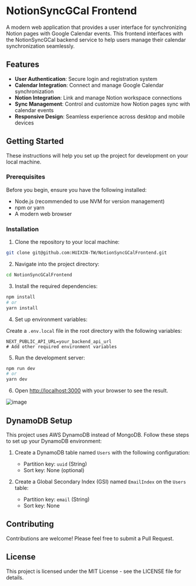 # NotionSyncGCal Frontend

A modern web application that provides a user interface for synchronizing Notion pages with Google Calendar events. This frontend interfaces with the NotionSyncGCal backend service to help users manage their calendar synchronization seamlessly.

## Features

- **User Authentication**: Secure login and registration system
- **Calendar Integration**: Connect and manage Google Calendar synchronization
- **Notion Integration**: Link and manage Notion workspace connections
- **Sync Management**: Control and customize how Notion pages sync with calendar events
- **Responsive Design**: Seamless experience across desktop and mobile devices

## Getting Started

These instructions will help you set up the project for development on your local machine.

### Prerequisites

Before you begin, ensure you have the following installed:

- Node.js (recommended to use NVM for version management)
- npm or yarn
- A modern web browser

### Installation

1. Clone the repository to your local machine:

```bash
git clone git@github.com:HUIXIN-TW/NotionSyncGCalFrontend.git
```

2. Navigate into the project directory:

```bash
cd NotionSyncGCalFrontend
```

3. Install the required dependencies:

```bash
npm install
# or
yarn install
```

4. Set up environment variables:

Create a `.env.local` file in the root directory with the following variables:

```env
NEXT_PUBLIC_API_URL=your_backend_api_url
# Add other required environment variables
```

5. Run the development server:

```bash
npm run dev
# or
yarn dev
```

6. Open [http://localhost:3000](http://localhost:3000) with your browser to see the result.

![image](image.png)

## DynamoDB Setup

This project uses AWS DynamoDB instead of MongoDB. Follow these steps to set up your DynamoDB environment:

1. Create a DynamoDB table named `Users` with the following configuration:

   - Partition key: `uuid` (String)
   - Sort key: None (optional)

2. Create a Global Secondary Index (GSI) named `EmailIndex` on the `Users` table:
   - Partition key: `email` (String)
   - Sort key: None

## Contributing

Contributions are welcome! Please feel free to submit a Pull Request.

## License

This project is licensed under the MIT License - see the LICENSE file for details.
